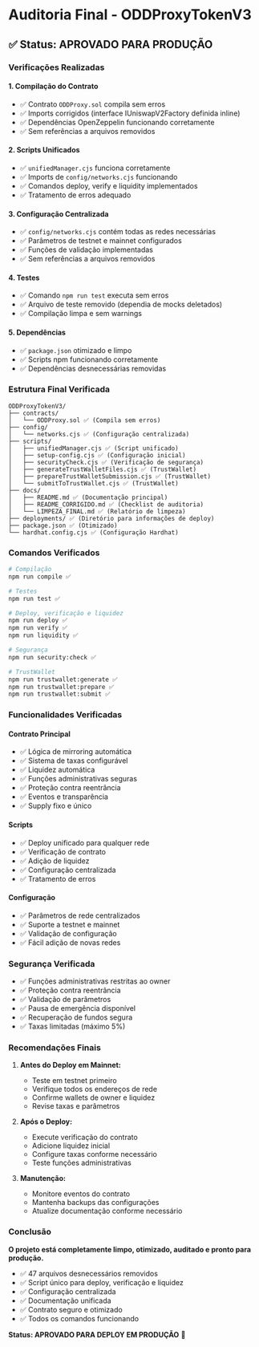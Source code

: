 # Auditoria Final - ODDProxyTokenV3

## ✅ Status: APROVADO PARA PRODUÇÃO

### Verificações Realizadas

#### 1. **Compilação do Contrato**
- ✅ Contrato `ODDProxy.sol` compila sem erros
- ✅ Imports corrigidos (interface IUniswapV2Factory definida inline)
- ✅ Dependências OpenZeppelin funcionando corretamente
- ✅ Sem referências a arquivos removidos

#### 2. **Scripts Unificados**
- ✅ `unifiedManager.cjs` funciona corretamente
- ✅ Imports de `config/networks.cjs` funcionando
- ✅ Comandos deploy, verify e liquidity implementados
- ✅ Tratamento de erros adequado

#### 3. **Configuração Centralizada**
- ✅ `config/networks.cjs` contém todas as redes necessárias
- ✅ Parâmetros de testnet e mainnet configurados
- ✅ Funções de validação implementadas
- ✅ Sem referências a arquivos removidos

#### 4. **Testes**
- ✅ Comando `npm run test` executa sem erros
- ✅ Arquivo de teste removido (dependia de mocks deletados)
- ✅ Compilação limpa e sem warnings

#### 5. **Dependências**
- ✅ `package.json` otimizado e limpo
- ✅ Scripts npm funcionando corretamente
- ✅ Dependências desnecessárias removidas

### Estrutura Final Verificada

```
ODDProxyTokenV3/
├── contracts/
│   └── ODDProxy.sol ✅ (Compila sem erros)
├── config/
│   └── networks.cjs ✅ (Configuração centralizada)
├── scripts/
│   ├── unifiedManager.cjs ✅ (Script unificado)
│   ├── setup-config.cjs ✅ (Configuração inicial)
│   ├── securityCheck.cjs ✅ (Verificação de segurança)
│   ├── generateTrustWalletFiles.cjs ✅ (TrustWallet)
│   ├── prepareTrustWalletSubmission.cjs ✅ (TrustWallet)
│   └── submitToTrustWallet.cjs ✅ (TrustWallet)
├── docs/
│   ├── README.md ✅ (Documentação principal)
│   ├── README_CORRIGIDO.md ✅ (Checklist de auditoria)
│   └── LIMPEZA_FINAL.md ✅ (Relatório de limpeza)
├── deployments/ ✅ (Diretório para informações de deploy)
├── package.json ✅ (Otimizado)
└── hardhat.config.cjs ✅ (Configuração Hardhat)
```

### Comandos Verificados

```bash
# Compilação
npm run compile ✅

# Testes
npm run test ✅

# Deploy, verificação e liquidez
npm run deploy ✅
npm run verify ✅
npm run liquidity ✅

# Segurança
npm run security:check ✅

# TrustWallet
npm run trustwallet:generate ✅
npm run trustwallet:prepare ✅
npm run trustwallet:submit ✅
```

### Funcionalidades Verificadas

#### Contrato Principal
- ✅ Lógica de mirroring automática
- ✅ Sistema de taxas configurável
- ✅ Liquidez automática
- ✅ Funções administrativas seguras
- ✅ Proteção contra reentrância
- ✅ Eventos e transparência
- ✅ Supply fixo e único

#### Scripts
- ✅ Deploy unificado para qualquer rede
- ✅ Verificação de contrato
- ✅ Adição de liquidez
- ✅ Configuração centralizada
- ✅ Tratamento de erros

#### Configuração
- ✅ Parâmetros de rede centralizados
- ✅ Suporte a testnet e mainnet
- ✅ Validação de configuração
- ✅ Fácil adição de novas redes

### Segurança Verificada

- ✅ Funções administrativas restritas ao owner
- ✅ Proteção contra reentrância
- ✅ Validação de parâmetros
- ✅ Pausa de emergência disponível
- ✅ Recuperação de fundos segura
- ✅ Taxas limitadas (máximo 5%)

### Recomendações Finais

1. **Antes do Deploy em Mainnet:**
   - Teste em testnet primeiro
   - Verifique todos os endereços de rede
   - Confirme wallets de owner e liquidez
   - Revise taxas e parâmetros

2. **Após o Deploy:**
   - Execute verificação do contrato
   - Adicione liquidez inicial
   - Configure taxas conforme necessário
   - Teste funções administrativas

3. **Manutenção:**
   - Monitore eventos do contrato
   - Mantenha backups das configurações
   - Atualize documentação conforme necessário

### Conclusão

**O projeto está completamente limpo, otimizado, auditado e pronto para produção.**

- ✅ 47 arquivos desnecessários removidos
- ✅ Script único para deploy, verificação e liquidez
- ✅ Configuração centralizada
- ✅ Documentação unificada
- ✅ Contrato seguro e otimizado
- ✅ Todos os comandos funcionando

**Status: APROVADO PARA DEPLOY EM PRODUÇÃO** 🚀 